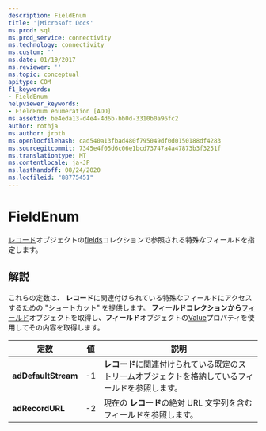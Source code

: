```yaml
---
description: FieldEnum
title: '|Microsoft Docs'
ms.prod: sql
ms.prod_service: connectivity
ms.technology: connectivity
ms.custom: ''
ms.date: 01/19/2017
ms.reviewer: ''
ms.topic: conceptual
apitype: COM
f1_keywords:
- FieldEnum
helpviewer_keywords:
- FieldEnum enumeration [ADO]
ms.assetid: be4eda13-d4e4-4d6b-bb0d-3310b0a96fc2
author: rothja
ms.author: jroth
ms.openlocfilehash: cad540a13fbad480f795049df0d0150188df4283
ms.sourcegitcommit: 7345e4f05d6c06e1bcd73747a4a47873b3f3251f
ms.translationtype: MT
ms.contentlocale: ja-JP
ms.lasthandoff: 08/24/2020
ms.locfileid: "88775451"
---
```

# <a name="fieldenum"></a>FieldEnum
[レコード](./record-object-ado.md)オブジェクトの[fields](./fields-collection-ado.md)コレクションで参照される特殊なフィールドを指定します。  
  
## <a name="remarks"></a>解説  
 これらの定数は、 **レコード**に関連付けられている特殊なフィールドにアクセスするための "ショートカット" を提供します。 **フィールドコレクションから**[フィールド](./field-object.md)オブジェクトを取得し、**フィールド**オブジェクトの[Value](./value-property-ado.md)プロパティを使用してその内容を取得します。  
  
|定数|値|説明|  
|--------------|-----------|-----------------|  
|**adDefaultStream**|-1|**レコード**に関連付けられている既定の[ストリーム](./stream-object-ado.md)オブジェクトを格納しているフィールドを参照します。|  
|**adRecordURL**|-2|現在の **レコード**の絶対 URL 文字列を含むフィールドを参照します。|
